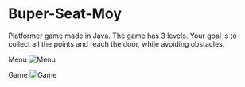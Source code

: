 # Buper-Seat-Moy
Platformer game made in Java. The game has 3 levels. Your goal is to collect all the points and reach the door, while avoiding obstacles.

Menu
![Menu](OPrzemek/Buper-Seat-Moy/BuperSeatMoy-menu.PNG)

Game
![Game](OPrzemek/Buper-Seat-Moy/BuperSeatMoy-game.PNG)